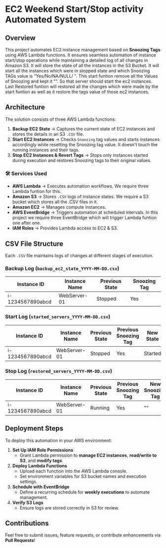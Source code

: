 
# EC2 Weekend Start/Stop activity Automated System

## Overview
This project automates EC2 instance management based on **Snoozing Tags** using AWS Lambda functions. It ensures seamless automation of instance start/stop operations while maintaining a detailed log of all changes in Amazon S3.
It will store the state of all the instances in the S3 Bucket.
It will start all the instances which were in stopped state and which Snoozing TAGs value is "Yes/No/NA/NULL/ ". This start funtion remove all the Values of Snoozing and kept it "". So that server should start the ec2 instances.
Last Restored funtion will restored all the changes which were made by the start funtion as well as it restore the tags value of those ec2 instances.


##  Architecture
The solution consists of three AWS Lambda functions:
1. **Backup EC2 State** → Captures the current state of EC2 instances and stores the details in an S3 `.CSV` file.
2. **Start EC2 Instances** → Checks `Snoozing` tag values and starts instances accordingly while resetting the Snoozing tag value. It doesn't touch the running instances and their tags.
3. **Stop EC2 Instances & Revert Tags** → Stops only instances started during execution and restores Snoozing tags to their original values.

### **🛠 Services Used**
- **AWS Lambda** → Executes automation workflows. We require three Lambda funtion for this.
- **Amazon S3** → Stores `.CSV` logs of instance states. We require a S3 bucket which stores all the .CSV files in it.
- **Amazon EC2** → Manages compute instances. 
- **AWS EventBridge** → Triggers automation at scheduled intervals. In this project we require three EventBridge which will trigger Lambda funtion one after one.
- **IAM Roles** → Provides Lambda access to EC2 & S3.

## CSV File Structure
Each `.CSV` file maintains logs of changes at different stages of execution.

### **Backup Log (`backup_ec2_state_YYYY-MM-DD.csv`)**
| Instance ID | Instance Name | Previous State | Snoozing Tag |
|------------|--------------|---------------|--------------|
| i-1234567890abcd | WebServer-01 | Stopped | Yes |

### **Start Log (`started_servers_YYYY-MM-DD.csv`)**
| Instance ID | Instance Name | Previous State | Previous Snoozing Tag | New State | New Snoozing Tag |
|------------|--------------|---------------|---------------------|------------|-----------------|
| i-1234567890abcd | WebServer-01 | Stopped | Yes | Started | "" |

### **Stop Log (`restored_servers_YYYY-MM-DD.csv`)**
| Instance ID | Instance Name | Previous State | Previous Snoozing Tag | New Snoozing Tag | Current State | Restored Snoozing Tag |
|------------|--------------|---------------|---------------------|-----------------|--------------|------------------|
| i-1234567890abcd | WebServer-01 | Running | Yes | "" | Stopped | Yes |

##  Deployment Steps
To deploy this automation in your AWS environment:
1. **Set Up IAM Role Permissions**
   - Grant Lambda permission to **manage EC2 instances**, **read/write to S3**, and **modify tags**.
2. **Deploy Lambda Functions**
   - Upload each function into the AWS Lambda console.
   - Set environment variables for S3 bucket names and execution settings.
3. **Schedule with EventBridge**
   - Define a recurring schedule for **weekly executions** to automate management.
4. **Verify S3 Logs**
   - Ensure logs are stored correctly in S3 for review.


##  Contributions
Feel free to submit issues, feature requests, or contribute enhancements via **Pull Requests**!
